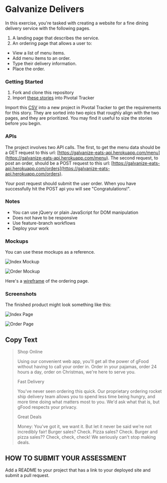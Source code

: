 # Galvanize Delivers

In this exercise, you're tasked with creating a website for a fine dining delivery service with the following pages.

1. A landing page that describes the service.
1. An ordering page that allows a user to:
  - View a list of menu items.
  - Add menu items to an order.
  - Type their delivery information.
  - Place the order.

### Getting Started

1. Fork and clone this repository
1. Import [these stories](https://s3-us-west-2.amazonaws.com/lesson-plan-images/galvanize_eats_assessments/Q1+Assessment+Stories.csv) into Pivotal Tracker

Import this [CSV]() into a new project in Pivotal Tracker to get the requirements for this story. They are sorted into two epics that roughly align with the two pages, and they are prioritized. You may find it useful to size the stories before you begin.

### APIs

The project involves two API calls. The first, to get the menu data should be a GET request to this url: [https://galvanize-eats-api.herokuapp.com/menu](https://galvanize-eats-api.herokuapp.com/menu). The second request, to post an order, should be a POST request to this url: [https://galvanize-eats-api.herokuapp.com/orders](https://galvanize-eats-api.herokuapp.com/orders).

Your post request should submit the user order. When you have successfully hit the POST api you will see "Congratulations!".

### Notes

* You can use jQuery or plain JavaScript for DOM manipulation
* Does not have to be responsive
* Use feature-branch workflows
* Deploy your work

### Mockups

You can use these mockups as a reference.

![Index Mockup](https://s3-us-west-2.amazonaws.com/lesson-plan-images/galvanize_eats_assessments/page_1_mock.png)

![Order Mockup](https://s3-us-west-2.amazonaws.com/lesson-plan-images/galvanize_eats_assessments/page_2_mock.png)

Here's a [wireframe](https://wireframe.cc/7JjPpp) of the ordering page.

### Screenshots

The finished product might look something like this:

![Index Page](https://s3-us-west-2.amazonaws.com/lesson-plan-images/galvanize_eats_assessments/Screen+Capture+Main+Page.png)

![Order Page](https://s3-us-west-2.amazonaws.com/lesson-plan-images/galvanize_eats_assessments/Screen+Capture+Order+Page.png)

## Copy Text

> Shop Online
>
> Using our convenient web app, you'll get all the power of gFood without having to call your order in. Order in your pajamas, order 24 hours a day, order on Christmas, we're here to serve you.
>
> Fast Delivery
>
> You've never seen ordering this quick. Our proprietary ordering rocket ship delivery team allows you to spend less time being hungry, and more time doing what matters most to you. We'd ask what that is, but gFood respects your privacy.
>
> Great Deals
>
> Money: You've got it, we want it. But let it never be said we're not incredibly fair! Burger sales? Check. Pizza sales? Check. Burger and pizza sales?? Check, check, check! We seriously can't stop making deals.

## HOW TO SUBMIT YOUR ASSESSMENT

Add a README to your project that has a link to your deployed site and submit a pull request.
